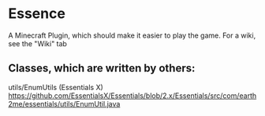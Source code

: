 # Essence

A Minecraft Plugin, which should make it easier to play the game. 
For a wiki, see the "Wiki" tab

## Classes, which are written by others:
  utils/EnumUtils (Essentials X) <br> https://github.com/EssentialsX/Essentials/blob/2.x/Essentials/src/com/earth2me/essentials/utils/EnumUtil.java

 
